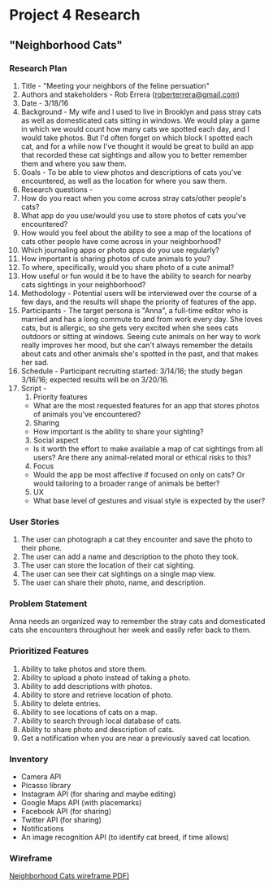 # Project 4 Research
## "Neighborhood Cats"


### Research Plan
 1. Title - "Meeting your neighbors of the feline persuation"
 2. Authors and stakeholders - Rob Errera (roberterrera@gmail.com)
 3. Date - 3/18/16
 4. Background - My wife and I used to live in Brooklyn and pass stray cats as well as domesticated cats sitting in windows. We would play a game in which we would count how many cats we spotted each day, and I would take photos. But I'd often forget on which block I spotted each cat, and for a while now I've thought it would be great to build an app that recorded these cat sightings and allow you to better remember them and where you saw them.
 5. Goals - To be able to view photos and descriptions of cats you've encountered, as well as the location for where you saw them.
 6. Research questions -
  1. How do you react when you come across stray cats/other people's cats?
  2. What app do you use/would you use to store photos of cats you've encountered?
  3. How would you feel about the ability to see a map of the locations of cats other people have come across in your neighborhood?
  4. Which journaling apps or photo apps do you use regularly?
  5. How important is sharing photos of cute animals to you?
  6. To where, specifically, would you share photo of a cute animal?
  7. How useful or fun would it be to have the ability to search for nearby cats sightings in your neighborhood?
 7. Methodology - Potential users will be interviewed over the course of a few days, and the results will shape the priority of features of the app.
 8. Participants - The target persona is "Anna", a full-time editor who is married and has a long commute to and from work every day. She loves cats, but is allergic, so she gets very excited when she sees cats outdoors or sitting at windows. Seeing cute animals on her way to work really improves her mood, but she can't always remember the details about cats and other animals she's spotted in the past, and that makes her sad.
 9. Schedule - Participant recruiting started: 3/14/16; the study began 3/16/16; expected results will be on 3/20/16.
 10. Script -
     1. Priority features
     - What are the most requested features for an app that stores photos of animals you've encountered?
     2. Sharing
     - How important is the ability to share your sighting?
     3. Social aspect
     - Is it worth the effort to make available a map of cat sightings from all users? Are there any animal-related moral or ethical risks to this?
     4. Focus
     - Would the app be most affective if focused on only on cats? Or would tailoring to a broader range of animals be better?
     5. UX
     - What base level of gestures and visual style is expected by the user?


### User Stories
 1. The user can photograph a cat they encounter and save the photo to their phone.
 2. The user can add a name and description to the photo they took.
 3. The user can store the location of their cat sighting.
 4. The user can see their cat sightings on a single map view.
 5. The user can share their photo, name, and description.

### Problem Statement
Anna needs an organized way to remember the stray cats and domesticated cats she encounters throughout her week and easily refer back to them.

### Prioritized Features
 1. Ability to take photos and store them.
 2. Ability to upload a photo instead of taking a photo.
 3. Ability to add descriptions with photos.
 4. Ability to store and retrieve location of photo.
 5. Ability to delete entries.
 6. Ability to see locations of cats on a map.
 7. Ability to search through local database of cats.
 8. Ability to share photo and description of cats.
 9. Get a notification when you are near a previously saved cat location.

### Inventory
 - Camera API
 - Picasso library
 - Instagram API (for sharing and maybe editing)
 - Google Maps API (with placemarks)
 - Facebook API (for sharing)
 - Twitter API (for sharing)
 - Notifications
 - An image recognition API (to identify cat breed, if time allows)

### Wireframe
[Neighborhood Cats wireframe PDF)](https://github.com/roberrera/Project-4/blob/master/10-Design-and-Proposal/NeighborhoodCats_wireframe.pdf)
